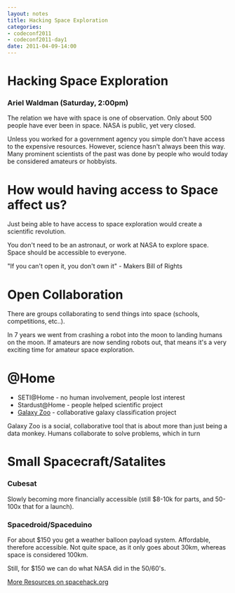 ```yaml
---
layout: notes
title: Hacking Space Exploration
categories: 
- codeconf2011
- codeconf2011-day1
date: 2011-04-09-14:00
---
```


# Hacking Space Exploration

### Ariel Waldman (Saturday, 2:00pm)

The relation we have with space is one of observation. Only about 500 people have ever been in space. NASA is public, yet very closed.

Unless you worked for a government agency you simple don't have access to the expensive resources.  However, science hasn't always been this way.  Many prominent scientists of the past was done by people who would today be considered amateurs or hobbyists.

# How would having access to Space affect us?

Just being able to have access to space exploration would create a scientific revolution.

You don't need to be an astronaut, or work at NASA to explore space.  Space should be accessible to everyone.

"If you can't open it, you don't own it" - Makers Bill of Rights

# Open Collaboration

There are groups collaborating to send things into space (schools, competitions, etc..).

In 7 years we went from crashing a robot into the moon to landing humans on the moon.  If amateurs are now sending robots out, that means it's a very exciting time for amateur space exploration.

# @Home

* SETI@Home - no human involvement, people lost interest
* Stardust@Home - people helped scientific project
* [Galaxy Zoo](http://galaxyzoo.org) - collaborative galaxy classification project

Galaxy Zoo is a social, collaborative tool that is about more than just being a data monkey.  Humans collaborate to solve problems, which in turn 

# Small Spacecraft/Satalites

### Cubesat

Slowly becoming more financially accessible (still $8-10k for parts, and 50-100x that for a launch).

### Spacedroid/Spaceduino

For about $150 you get a weather balloon payload system.  Affordable, therefore accessible.  Not quite space, as it only goes about 30km, whereas space is considered 100km.

Still, for $150 we can do what NASA did in the 50/60's.

[More Resources on spacehack.org](http://spacehack.org)
